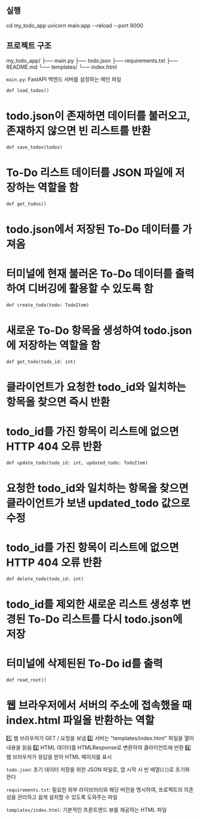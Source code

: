 ## 실행 ##
cd my_todo_app
uvicorn main:app --reload --port 9000


## 프로젝트 구조 ##
my_todo_app/
├── main.py
├── todo.json
├── requirements.txt
├── README.md
└── templates/
        └── index.html

`main.py`:  FastAPI 백엔드 서버를 설정하는 메인 파일

    def load_todos()
# todo.json이 존재하면 데이터를 불러오고, 존재하지 않으면 빈 리스트를 반환

    def save_todos(todos)
# To-Do 리스트 데이터를 JSON 파일에 저장하는 역할을 함

    def get_todos()
# todo.json에서 저장된 To-Do 데이터를 가져옴
# 터미널에 현재 불러온 To-Do 데이터를 출력하여 디버깅에 활용할 수 있도록 함

    def create_todo(todo: TodoItem)
# 새로운 To-Do 항목을 생성하여 todo.json에 저장하는 역할을 함

    def get_todo(todo_id: int)
# 클라이언트가 요청한 todo_id와 일치하는 항목을 찾으면 즉시 반환
# todo_id를 가진 항목이 리스트에 없으면 HTTP 404 오류 반환

    def update_todo(todo_id: int, updated_todo: TodoItem)
# 요청한 todo_id와 일치하는 항목을 찾으면 클라이언트가 보낸 updated_todo 값으로 수정
# todo_id를 가진 항목이 리스트에 없으면 HTTP 404 오류 반환

    def delete_todo(todo_id: int)
# todo_id를 제외한 새로운 리스트 생성후 변경된 To-Do 리스트를 다시 todo.json에 저장
# 터미널에 삭제된된 To-Do id를 출력

    def read_root()
# 웹 브라우저에서 서버의 주소에 접속했을 때 index.html 파일을 반환하는 역할
1️⃣ 웹 브라우저가 GET / 요청을 보냄
2️⃣ 서버는 "templates/index.html" 파일을 열어 내용을 읽음
3️⃣ HTML 데이터를 HTMLResponse로 변환하여 클라이언트에 반환
4️⃣ 웹 브라우저가 응답을 받아 HTML 페이지를 표시

`todo.json`:  초기 데이터 저장을 위한 JSON 파일로, 앱 시작 시 빈 배열(`[]`)로 초기화한다

`requirements.txt`:  필요한 외부 라이브러리와 해당 버전을 명시하여, 프로젝트의 의존성을 관리하고 쉽게 설치할 수 있도록 도와주는 파일

`templates/index.html`:  기본적인 프론트엔드 뷰를 제공하는 HTML 파일